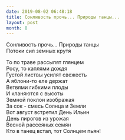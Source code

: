 ```yaml
---
date: 2019-08-02 06:48:18
title: Сонливость прочь... Природы танцы...
layout: post
month: 8
---
```

Сонливость прочь... Природы танцы<br/>
Потоки сил земных крутя<br/>
<!--more-->
То по траве рассыпят глянцем<br/>
Росу, то каплями дождя<br/>
Густой листвы усилят свежесть<br/>
А яблони-то еле держат<br/>
Ветвями гибкими плоды<br/>
И кланяются с высоты<br/>
Земной поклон изображая<br/>
За сок - смесь Солнца и Земли<br/>
Вот август встретил День Ильин<br/>
День пирогов из урожая<br/>
Весной рассеяных семян<br/>
Кто в танец встал, тот Солнцем пьян!<br/>